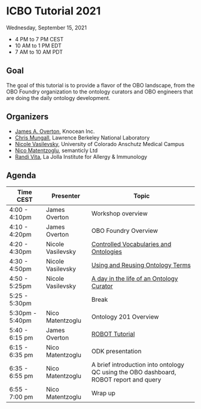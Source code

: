 # ICBO Tutorial 2021

Wednesday, September 15, 2021

- 4 PM to 7 PM CEST
- 10 AM to 1 PM EDT
- 7 AM to 10 AM PDT

## Goal
The goal of this tutorial is to provide a flavor of the OBO landscape, from the OBO Foundry organization to the ontology curators and OBO engineers that are doing the daily ontology development.

## Organizers

- [James A. Overton](http://james.overton.ca/), Knocean Inc.
- [Chris Mungall](https://orcid.org/0000-0002-6601-2165), Lawrence Berkeley National Laboratory
- [Nicole Vasilevsky](https://orcid.org/0000-0001-5208-3432), University of Colorado Anschutz Medical Campus
- [Nico Matentzoglu](https://orcid.org/0000-0002-7356-1779), semanticly Ltd
- [Randi Vita](https://orcid.org/0000-0001-8957-7612), La Jolla Institute for Allergy & Immunology

## Agenda

| Time CEST           | Presenter | Topic                                                                                                                                                                       |
|-----------------|-----------|-----------------------------------------------------------------------------------------------------------------------------------------------------------------------------|
| 4:00 - 4:10pm   | James Overton    | Workshop overview                                                                                                                                                           |
| 4:10 - 4:20pm   | James Overton   | OBO Foundry Overview                                                                                                                                                        |
| 4:20 - 4:30pm   | Nicole Vasilevsky   | [Controlled Vocabularies and Ontologies](https://docs.google.com/presentation/d/1kW56zIaQztow0FXocxnPn0he4be-5Nk6/edit)                                                                                                                                      |
| 4:30 - 4:50pm   | Nicole Vasilevsky    | [Using and Reusing Ontology Terms](https://github.com/OBOAcademy/obook/blob/master/docs/lesson/ontology_term_use.md) |
| 4:50 - 5:25pm   | Nicole Vasilevsky    | [A day in the life of an Ontology Curator](https://github.com/OBOAcademy/obook/blob/master/docs/reference/ontology-curator.md) |
| 5:25 - 5:30pm   |     |    Break                                                                                                                                                                          |
| 5:30pm - 5:40pm | Nico Matentzoglu      | Ontology 201 Overview                                                                                         |
| 5:40 - 6:15 pm  | James Overton    | [ROBOT Tutorial](https://ontodev.github.io/robot-tutorial/#/title-slide)                       |
| 6:15 - 6:35 pm  | Nico Matentzoglu       | ODK presentation                                                                                                                                                            |
| 6:35 - 6:55 pm  | Nico Matentzoglu       | A brief introduction into ontology QC using the OBO dashboard, ROBOT report and query                                                                                       |
| 6:55 - 7:00 pm  | Nico Matentzoglu       | Wrap up                                                                                                                                                                     |
